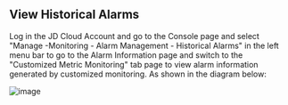 ## View Historical Alarms

Log in the JD Cloud Account and go to the Console page and select "Manage -Monitoring - Alarm Management - Historical Alarms" in the left menu bar to go to the Alarm Information page and switch to the "Customized Metric Monitoring" tab page to view alarm information generated by customized monitoring. As shown in the diagram below:

![image](https://raw.githubusercontent.com/jdcloudcom/cn/edit/image/Cloud-Monitor/6.%E5%8E%86%E5%8F%B2%E6%8A%A5%E8%AD%A6%E4%BF%A1%E6%81%AF.png)
